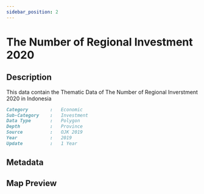 ```yaml
---
sidebar_position: 2
---
```


# The Number of Regional Investment 2020

## Description

This data contain the Thematic Data of The Number of Regional Inverstment 2020 in Indonesia

```md title="The Number of Regional Investment 2020"{1-7}
Category        :   Economic
Sub-Category    :   Investment
Data Type       :   Polygon
Depth           :   Province
Source          :   OJK 2019
Year            :   2019
Update          :   1 Year
```

## Metadata

## Map Preview